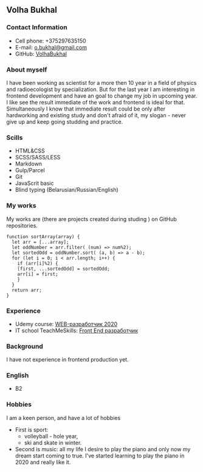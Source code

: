 ## Volha Bukhal

### Contact Information
* Cell phone: +375297635150
* E-mail: o.bukhal@gmail.com
* GitHub: [VolhaBukhal](https://github.com/VolhaBukhal) 

### About myself
I have been working as scientist for a more then 10 year in a field of physics and radioecologist by specialization. But for the last year I am interesting in frontend development and have an goal to change my job in upcoming year. I like see the result immediate of the work and frontend is ideal for that. Simultaneously I know that immediate result could be only after hardworking and existing study and don't afraid of it, my slogan - never give up and keep going studding and practice. 

### Scills
* HTML&CSS
* SCSS/SASS/LESS
* Markdown
* Gulp/Parcel
* Git
* JavaScrit basic
* Blind typing (Belarusian/Russian/English)

### My works
My works are (there are projects created during studing ) on GitHub repositories.
``` JavaScrit
function sortArray(array) {
  let arr = [...array];  
  let oddNumber = arr.filter( (num) => num%2);
  let sortedOdd = oddNumber.sort( (a, b) => a - b);
  for (let i = 0; i < arr.length; i++) {
    if (arr[i]%2) {
    [first, ...sortedOdd] = sortedOdd;
    arr[i] = first;
    }
  }
  return arr;
}
```
### Experience
* Udemy course: [WEB-разработчик 2020](https://www.udemy.com/course/webdeveloper/learn/lecture/21483582?start=0#overview)
* IT school TeachMeSkills: [Front End разработчик](https://teachmeskills.by/kursy-programmirovaniya/frontend-html-css-javascript-minsk)

### Background
I have not experience in frontend production yet.

### English
* B2

### Hobbies
I am a keen person, and have a lot of hobbies
* First is sport: 
  * volleyball - hole year,
  * ski and skate in winter.
* Second is music: all my life I desire to play the piano and only now my dream start coming to true. I've started learning to play the piano in 2020 and really like it.  
















